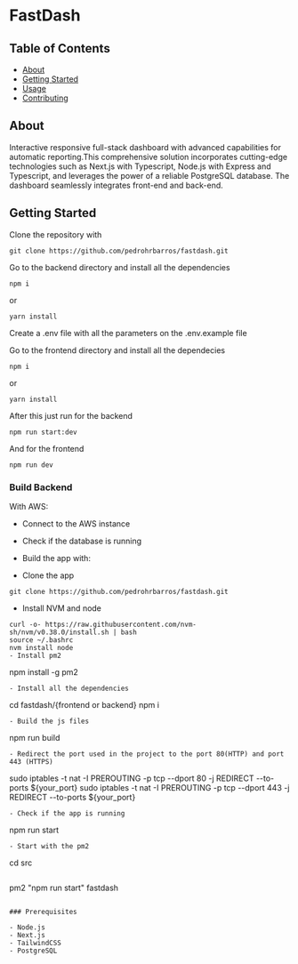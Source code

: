 # FastDash

## Table of Contents

- [About](#about)
- [Getting Started](#getting_started)
- [Usage](#usage)
- [Contributing](../CONTRIBUTING.md)

## About <a name = "about"></a>

Interactive responsive full-stack dashboard with advanced capabilities for automatic reporting.This comprehensive solution incorporates cutting-edge technologies such as Next.js with Typescript, Node.js with Express and Typescript, and leverages the power of a reliable PostgreSQL database. The dashboard seamlessly integrates front-end and back-end.

## Getting Started <a name = "getting_started"></a>

Clone the repository with
```
git clone https://github.com/pedrohrbarros/fastdash.git
```

Go to the backend directory and install all the dependencies

```
npm i
```

or 

```
yarn install
```

Create a .env file with all the parameters on the .env.example file 

Go to the frontend directory and install all the dependecies

```
npm i
```

or 

```
yarn install
```

After this just run for the backend

```
npm run start:dev
```

And for the frontend

```
npm run dev
```

### Build Backend

With AWS:

- Connect to the AWS instance
- Check if the database is running
- Build the app with:

- Clone the app
```
git clone https://github.com/pedrohrbarros/fastdash.git
```
- Install NVM and node
```
curl -o- https://raw.githubusercontent.com/nvm-sh/nvm/v0.38.0/install.sh | bash
source ~/.bashrc
nvm install node
- Install pm2
```
npm install -g pm2
```
- Install all the dependencies
```
cd fastdash/{frontend or backend}
npm i
```
- Build the js files
```
npm run build
```
- Redirect the port used in the project to the port 80(HTTP) and port 443 (HTTPS)
```
sudo iptables -t nat -I PREROUTING -p tcp --dport 80 -j REDIRECT --to-ports ${your_port}
sudo iptables -t nat -I PREROUTING -p tcp --dport 443 -j REDIRECT --to-ports ${your_port}
```
- Check if the app is running
```
npm run start
``` 
- Start with the pm2
```
cd src
```
```
pm2 "npm run start" fastdash
```

### Prerequisites

- Node.js
- Next.js
- TailwindCSS
- PostgreSQL
